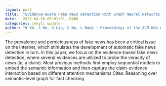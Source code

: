 ```yaml
---
layout: post
title:  "Evidence-aware Fake News Detection with Graph Neural Networks"
date:   2022-04-30 03:01:01 -0400
categories: jekyll update
author: "W Xu, J Wu, Q Liu, S Wu, L Wang - Proceedings of the ACM Web Conference 2022, 2022"
---
```

The prevalence and perniciousness of fake news has been a critical issue on the Internet, which stimulates the development of automatic fake news detection in turn. In this paper, we focus on the evidence-based fake news detection, where several evidences are utilized to probe the veracity of news (ie, a claim). Most previous methods first employ sequential models to embed the semantic information and then capture the claim-evidence interaction based on different attention mechanisms Cites: Reasoning over semantic-level graph for fact checking